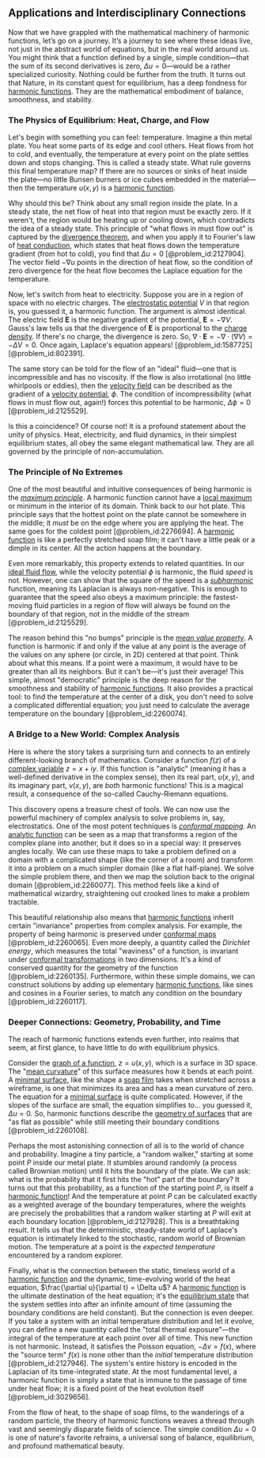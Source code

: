 ## Applications and Interdisciplinary Connections

Now that we have grappled with the mathematical machinery of harmonic functions, let’s go on a journey. It’s a journey to see where these ideas live, not just in the abstract world of equations, but in the real world around us. You might think that a function defined by a single, simple condition—that the sum of its second derivatives is zero, $\Delta u = 0$—would be a rather specialized curiosity. Nothing could be further from the truth. It turns out that Nature, in its constant quest for equilibrium, has a deep fondness for [harmonic functions](@article_id:139166). They are the mathematical embodiment of balance, smoothness, and stability.

### The Physics of Equilibrium: Heat, Charge, and Flow

Let's begin with something you can feel: temperature. Imagine a thin metal plate. You heat some parts of its edge and cool others. Heat flows from hot to cold, and eventually, the temperature at every point on the plate settles down and stops changing. This is called a steady state. What rule governs this final temperature map? If there are no sources or sinks of heat inside the plate—no little Bunsen burners or ice cubes embedded in the material—then the temperature $u(x,y)$ is a [harmonic function](@article_id:142903).

Why should this be? Think about any small region inside the plate. In a steady state, the net flow of heat into that region must be exactly zero. If it weren't, the region would be heating up or cooling down, which contradicts the idea of a steady state. This principle of "what flows in must flow out" is captured by the [divergence theorem](@article_id:144777), and when you apply it to Fourier's law of [heat conduction](@article_id:143015), which states that heat flows down the temperature gradient (from hot to cold), you find that $\Delta u = 0$ [@problem_id:2127904]. The vector field $-\nabla u$ points in the direction of heat flow, so the condition of zero divergence for the heat flow becomes the Laplace equation for the temperature.

Now, let's switch from heat to electricity. Suppose you are in a region of space with no electric charges. The [electrostatic potential](@article_id:139819) $V$ in that region is, you guessed it, a harmonic function. The argument is almost identical. The electric field $\mathbf{E}$ is the negative gradient of the potential, $\mathbf{E} = -\nabla V$. Gauss's law tells us that the divergence of $\mathbf{E}$ is proportional to the [charge density](@article_id:144178). If there's no charge, the divergence is zero. So, $\nabla \cdot \mathbf{E} = -\nabla \cdot (\nabla V) = -\Delta V = 0$. Once again, Laplace's equation appears! [@problem_id:1587725] [@problem_id:802391].

The same story can be told for the flow of an "ideal" fluid—one that is incompressible and has no viscosity. If the flow is also irrotational (no little whirlpools or eddies), then the [velocity field](@article_id:270967) can be described as the gradient of a [velocity potential](@article_id:262498), $\phi$. The condition of incompressibility (what flows in must flow out, again!) forces this potential to be harmonic, $\Delta \phi = 0$ [@problem_id:2125529].

Is this a coincidence? Of course not! It is a profound statement about the unity of physics. Heat, electricity, and fluid dynamics, in their simplest equilibrium states, all obey the same elegant mathematical law. They are all governed by the principle of non-accumulation.

### The Principle of No Extremes

One of the most beautiful and intuitive consequences of being harmonic is the *[maximum principle](@article_id:138117)*. A harmonic function cannot have a [local maximum](@article_id:137319) or minimum in the interior of its domain. Think back to our hot plate. This principle says that the hottest point on the plate cannot be somewhere in the middle; it *must* be on the edge where you are applying the heat. The same goes for the coldest point [@problem_id:2276694]. A [harmonic function](@article_id:142903) is like a perfectly stretched soap film; it can't have a little peak or a dimple in its center. All the action happens at the boundary.

Even more remarkably, this property extends to related quantities. In our [ideal fluid flow](@article_id:165103), while the velocity potential $\phi$ is harmonic, the fluid *speed* is not. However, one can show that the square of the speed is a *[subharmonic](@article_id:170995)* function, meaning its Laplacian is always non-negative. This is enough to guarantee that the speed also obeys a maximum principle: the fastest-moving fluid particles in a region of flow will always be found on the boundary of that region, not in the middle of the stream [@problem_id:2125529].

The reason behind this "no bumps" principle is the *[mean value property](@article_id:141096)*. A function is harmonic if and only if the value at any point is the average of the values on any sphere (or circle, in 2D) centered at that point. Think about what this means. If a point were a maximum, it would have to be greater than all its neighbors. But it can't be—it's just their average! This simple, almost "democratic" principle is the deep reason for the smoothness and stability of [harmonic functions](@article_id:139166). It also provides a practical tool: to find the temperature at the center of a disk, you don't need to solve a complicated differential equation; you just need to calculate the average temperature on the boundary [@problem_id:2260074].

### A Bridge to a New World: Complex Analysis

Here is where the story takes a surprising turn and connects to an entirely different-looking branch of mathematics. Consider a function $f(z)$ of a [complex variable](@article_id:195446) $z=x+iy$. If this function is "analytic" (meaning it has a well-defined derivative in the complex sense), then its real part, $u(x,y)$, and its imaginary part, $v(x,y)$, are *both* harmonic functions! This is a magical result, a consequence of the so-called Cauchy-Riemann equations.

This discovery opens a treasure chest of tools. We can now use the powerful machinery of complex analysis to solve problems in, say, electrostatics. One of the most potent techniques is *[conformal mapping](@article_id:143533)*. An [analytic function](@article_id:142965) can be seen as a map that transforms a region of the complex plane into another, but it does so in a special way: it preserves angles locally. We can use these maps to take a problem defined on a domain with a complicated shape (like the corner of a room) and transform it into a problem on a much simpler domain (like a flat half-plane). We solve the simple problem there, and then we map the solution back to the original domain [@problem_id:2260077]. This method feels like a kind of mathematical wizardry, straightening out crooked lines to make a problem tractable.

This beautiful relationship also means that [harmonic functions](@article_id:139166) inherit certain "invariance" properties from complex analysis. For example, the property of being harmonic is preserved under [conformal maps](@article_id:271178) [@problem_id:2260065]. Even more deeply, a quantity called the *Dirichlet energy*, which measures the total "waviness" of a function, is invariant under [conformal transformations](@article_id:159369) in two dimensions. It's a kind of conserved quantity for the geometry of the function [@problem_id:2260135]. Furthermore, within these simple domains, we can construct solutions by adding up elementary [harmonic functions](@article_id:139166), like sines and cosines in a Fourier series, to match any condition on the boundary [@problem_id:2260117].

### Deeper Connections: Geometry, Probability, and Time

The reach of harmonic functions extends even further, into realms that seem, at first glance, to have little to do with equilibrium physics.

Consider the [graph of a function](@article_id:158776), $z = u(x,y)$, which is a surface in 3D space. The "[mean curvature](@article_id:161653)" of this surface measures how it bends at each point. A [minimal surface](@article_id:266823), like the shape a [soap film](@article_id:267134) takes when stretched across a wireframe, is one that minimizes its area and has a mean curvature of zero. The equation for a [minimal surface](@article_id:266823) is quite complicated. However, if the slopes of the surface are small, the equation simplifies to... you guessed it, $\Delta u = 0$. So, harmonic functions describe the [geometry of surfaces](@article_id:271300) that are "as flat as possible" while still meeting their boundary conditions [@problem_id:2260108].

Perhaps the most astonishing connection of all is to the world of chance and probability. Imagine a tiny particle, a "random walker," starting at some point $P$ inside our metal plate. It stumbles around randomly (a process called Brownian motion) until it hits the boundary of the plate. We can ask: what is the probability that it first hits the "hot" part of the boundary? It turns out that this probability, as a function of the starting point $P$, is itself a [harmonic function](@article_id:142903)! And the temperature at point $P$ can be calculated exactly as a weighted average of the boundary temperatures, where the weights are precisely the probabilities that a random walker starting at $P$ will exit at each boundary location [@problem_id:2127928]. This is a breathtaking result. It tells us that the deterministic, steady-state world of Laplace's equation is intimately linked to the stochastic, random world of Brownian motion. The temperature at a point is the *expected temperature* encountered by a random explorer.

Finally, what is the connection between the static, timeless world of a [harmonic function](@article_id:142903) and the dynamic, time-evolving world of the heat equation, $\frac{\partial u}{\partial t} = \Delta u$? A [harmonic function](@article_id:142903) is the ultimate destination of the heat equation; it's the [equilibrium state](@article_id:269870) that the system settles into after an infinite amount of time (assuming the boundary conditions are held constant). But the connection is even deeper. If you take a system with an initial temperature distribution and let it evolve, you can define a new quantity called the "total thermal exposure"—the integral of the temperature at each point over all of time. This new function is not harmonic. Instead, it satisfies the Poisson equation, $-\Delta v = f(x)$, where the "source term" $f(x)$ is none other than the *initial* temperature distribution [@problem_id:2127946]. The system's entire history is encoded in the Laplacian of its time-integrated state. At the most fundamental level, a harmonic function is simply a state that is immune to the passage of time under heat flow; it is a fixed point of the heat evolution itself [@problem_id:3029656].

From the flow of heat, to the shape of soap films, to the wanderings of a random particle, the theory of harmonic functions weaves a thread through vast and seemingly disparate fields of science. The simple condition $\Delta u = 0$ is one of nature's favorite refrains, a universal song of balance, equilibrium, and profound mathematical beauty.